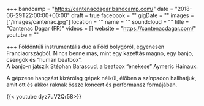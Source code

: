 +++
bandcamp = "https://cantenacdagar.bandcamp.com/"
date = "2018-06-29T22:00:00+00:00"
draft = true
facebook = ""
gigDate = ""
images = ["/images/cantenac.jpg"]
location = ""
name = ""
soundcloud = ""
title = "Cantenac Dagar (FR)"
videos = []
website = "https://cantenacdagar.com/"
youtube = ""

+++
Földöntúli instrumentális duo a Föld bolygóról, egyenesen Franciaországból. Nincs benne más, mint egy kazettás magno, egy banjo, csengők és “human beatbox”.  
A banjo-n játszik Stéphan Barascud, a beatbox “énekese” Aymeric Hainaux. 

A gépzene hangzást kizárólag gépek nélkül, élőben a színpadon hallhatjuk, amit ott és akkor raknak össze koncert és performansz formájában.

{{< youtube dyz7uV2Qr58>}}